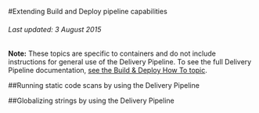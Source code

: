#Extending Build and Deploy pipeline capabilities

###### Last updated: 3 August 2015

**Note:** These topics are specific to containers and do not include instructions for general use of the Delivery Pipeline. To see the full Delivery Pipeline documentation, [see the Build & Deploy How To topic][1].

##Running static code scans by using the Delivery Pipeline

##Globalizing strings by using the Delivery Pipeline

[1]: https://hub.jazz.net/docs/deploy